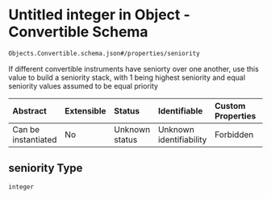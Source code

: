 # Untitled integer in Object - Convertible Schema

```txt
Objects.Convertible.schema.json#/properties/seniority
```

If different convertible instruments have seniorty over one another, use this value to build a seniority stack, with 1 being highest seniority and equal seniority values assumed to be equal priority

| Abstract            | Extensible | Status         | Identifiable            | Custom Properties | Additional Properties | Access Restrictions | Defined In                                                                             |
| :------------------ | :--------- | :------------- | :---------------------- | :---------------- | :-------------------- | :------------------ | :------------------------------------------------------------------------------------- |
| Can be instantiated | No         | Unknown status | Unknown identifiability | Forbidden         | Allowed               | none                | [Convertible.schema.json\*](../objects/Convertible.schema.json "open original schema") |

## seniority Type

`integer`
